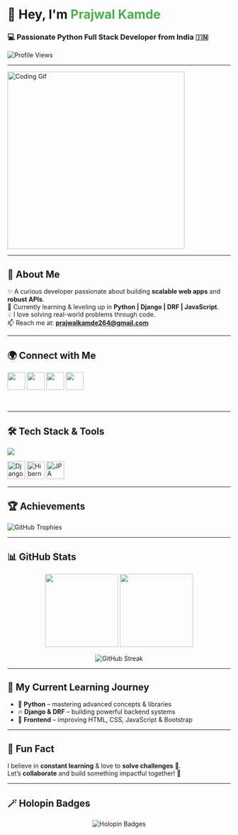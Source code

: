 <!-- Stylish & Unique GitHub Profile README -->

<h1 align="left">👋 Hey, I'm <span style="color:#4CAF50;">Prajwal Kamde</span></h1>
<h3 align="left">💻 Passionate Python Full Stack Developer from India 🇮🇳</h3>

<p align="left">
  <img src="https://komarev.com/ghpvc/?username=prajwalkamde&label=Profile%20Views&color=blueviolet&style=flat-square" alt="Profile Views"/>
</p>

---

<p align="left">
  <img src="https://user-images.githubusercontent.com/74038190/212749171-b84692a8-2b04-4e3b-93ca-ac14705da224.gif" width="400" alt="Coding Gif"/>
</p>

---

## 🚀 About Me
✨ A curious developer passionate about building **scalable web apps** and **robust APIs**.  
🌱 Currently learning & leveling up in **Python | Django | DRF | JavaScript**.  
💡 I love solving real-world problems through code.  
📫 Reach me at: **[prajwalkamde264@gmail.com](mailto:prajwalkamde264@gmail.com)**  

---

## 🌍 Connect with Me
<p align="left">
  <a href="https://www.linkedin.com/in/prajwal-kamde/" target="_blank"><img src="https://skillicons.dev/icons?i=linkedin" width="40"/></a>
  <a href="https://instagram.com/prajwal__kamde" target="_blank"><img src="https://skillicons.dev/icons?i=instagram" width="40"/></a>
  <a href="https://www.hackerrank.com/prajwalkamde264" target="_blank"><img src="https://cdn.worldvectorlogo.com/logos/hackerrank.svg" width="40"/></a>
  <a href="https://auth.geeksforgeeks.org/user/prajwalkamde" target="_blank"><img src="https://img.icons8.com/color/48/000000/GeeksforGeeks.png" width="40"/></a>
</p>

<br/>

---

## 🛠️ Tech Stack & Tools
<p align="left">
  <img src="https://skillicons.dev/icons?i=python,django,fastapi,java,spring,bootstrap,html,css,js,git,github,heroku,mysql" />
</p>
<p align="left">
  <img src="https://img.icons8.com/color/48/000000/django.png" width="40" title="Django Rest Framework"/>
  <img src="https://img.icons8.com/color/48/000000/hibernate.png" width="40" title="Hibernate"/>
  <img src="https://img.icons8.com/ios-filled/50/000000/database.png" width="40" title="JPA"/>
</p>

---

## 🏆 Achievements
<p align="left">
  <img src="https://github-profile-trophy.vercel.app/?username=prajwalkamde&theme=radical&margin-w=10&margin-h=10&no-bg=true" alt="GitHub Trophies"/>
</p>

---

## 📊 GitHub Stats
<p align="center">
  <img src="https://github-readme-stats.vercel.app/api?username=prajwalkamde&show_icons=true&theme=radical" height="165"/>
  <img src="https://github-readme-stats.vercel.app/api/top-langs?username=prajwalkamde&layout=compact&theme=radical" height="165"/>
</p>

<p align="center">
  <img src="https://github-readme-streak-stats.herokuapp.com/?user=prajwalkamde&theme=radical" alt="GitHub Streak"/>
</p>

---

## 🌱 My Current Learning Journey
- 🚀 **Python** – mastering advanced concepts & libraries  
- 🔥 **Django & DRF** – building powerful backend systems  
- 🎨 **Frontend** – improving HTML, CSS, JavaScript & Bootstrap  

---

## 🎉 Fun Fact
I believe in **constant learning** & love to **solve challenges** 🧩.  
Let’s **collaborate** and build something impactful together! 🤝  

---

## 🪄 Holopin Badges
<p align="center">
  <img src="https://holopin.me/prajwalkamde" alt="Holopin Badges"/>
</p>
